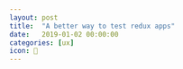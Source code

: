 ```yaml
---
layout: post
title:  "A better way to test redux apps"
date:   2019-01-02 00:00:00
categories: [ux]
icon: 🧠
---
```



